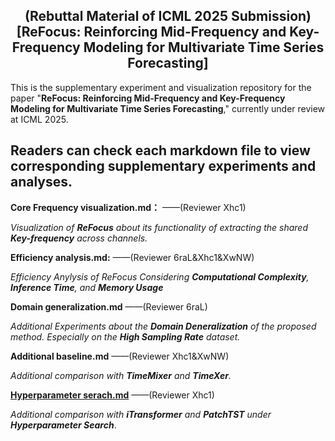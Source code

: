 <div align="center">
  <!-- <h1><b> Time-LLM </b></h1> -->
  <!-- <h2><b> Time-LLM </b></h2> -->
  <h2><b> (Rebuttal Material of ICML 2025 Submission) 
    [ReFocus: Reinforcing Mid-Frequency and Key-Frequency Modeling for Multivariate Time Series Forecasting]</b></h2>
</div>

This is the supplementary experiment and visualization repository for the paper "**ReFocus: Reinforcing Mid-Frequency and Key-Frequency Modeling for Multivariate Time Series Forecasting**," currently under review at ICML 2025.

## Readers can check each markdown file to view corresponding supplementary experiments and analyses.

**Core Frequency visualization.md：** 
——(Reviewer Xhc1)

*Visualization of **ReFocus** about its functionality of extracting the shared **Key-frequency** across channels.*

**Efficiency analysis.md:** 
——(Reviewer 6raL&Xhc1&XwNW)

*Efficiency Anylysis of ReFocus Considering **Computational Complexity**, **Inference Time**, and **Memory Usage***

**Domain generalization.md** 
——(Reviewer 6raL)

*Additional Experiments about the **Domain Deneralization** of the proposed method. Especially on the **High Sampling Rate** dataset.*

**Additional baseline.md** 
——(Reviewer Xhc1&XwNW)

*Additional comparison with **TimeMixer** and **TimeXer**.*

**[Hyperparameter serach.md](https://github.com/Levi-Ackman/Reb_ICML2025/blob/main/Hyperparameter%20serach.md)**
——(Reviewer Xhc1)

*Additional comparison with **iTransformer** and **PatchTST** under **Hyperparameter Search***.





